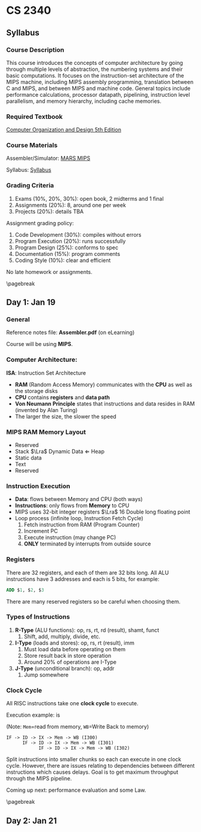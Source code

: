 # CS 2340

## Syllabus

### Course Description

This course introduces the concepts of computer architecture by going through multiple levels of abstraction, the numbering systems and their basic computations. It focuses on the instruction-set architecture of the MIPS machine, including MIPS assembly programming, translation between C and MIPS, and between MIPS and machine code. General topics include performance calculations, processor datapath, pipelining, instruction level parallelism, and memory hierarchy, including cache memories.

### Required Textbook

[Computer Organization and Design 5th Edition](./tb_cs2340.pdf)

### Course Materials

Assembler/Simulator: [MARS MIPS](https://courses.missouristate.edu/kenvollmar/mars)

Syllabus: [Syllabus](./syllabus_2340.pdf)

### Grading Criteria

1. Exams (10%, 20%, 30%): open book, 2 midterms and 1 final
2. Assignments (20%): 8, around one per week
3. Projects (20%): details TBA

Assignment grading policy:

1. Code Development (30%): compiles without errors
2. Program Execution (20%): runs successfully
3. Program Design (25%): conforms to spec
4. Documentation (15%): program comments
5. Coding Style (10%): clear and efficient

No late homework or assignments.

\pagebreak

## Day 1: Jan 19

### General

Reference notes file: **Assembler.pdf** (on eLearning)

Course will be using **MIPS**.

### Computer Architecture: 

**ISA**: Instruction Set Architecture

- **RAM** (Random Access Memory) communicates with the **CPU** as well as the storage disks
- **CPU** contains **registers** and **data path**
- **Von Neumann Principle** states that instructions and data resides in RAM (invented by Alan Turing)
- The larger the size, the slower the speed

### MIPS RAM Memory Layout

- Reserved
- Stack $\Lra$ Dynamic Data $\Longleftarrow$ Heap
- Static data
- Text
- Reserved

### Instruction Execution

- **Data**: flows between Memory and CPU (both ways)
- **Instructions**: only flows from **Memory** to CPU
- MIPS uses 32-bit integer registers $\Lra$ 16 Double long floating point
- Loop process (infinite loop, Instruction Fetch Cycle)
    1. Fetch instruction from RAM (Program Counter)
    2. Increment PC
    3. Execute instruction (may change PC)
    4. **ONLY** terminated by interrupts from outside source

### Registers

There are 32 registers, and each of them are 32 bits long. All ALU instructions have 3 addresses and each is 5 bits, for example:

```SQL
ADD $1, $2, $3
```

There are many reserved registers so be careful when choosing them. 

### Types of Instructions

1. **R-Type** (ALU functions): op, rs, rt, rd (result), shamt, funct
    1. Shift, add, multiply, divide, etc.
2. **I-Type** (loads and stores): op, rs, rt (result), imm
    1. Must load data before operating on them
    2. Store result back in store operation
    3. Around 20% of operations are I-Type
3. **J-Type** (unconditional branch): op, addr
    1. Jump somewhere

### Clock Cycle

All RISC instructions take one **clock cycle** to execute.

Execution example: is

(Note: `Mem`=read from memory, `WB`=Write Back to memory)

```
IF -> ID -> IX -> Mem -> WB (I300)
      IF -> ID -> IX -> Mem -> WB (I301)
            IF -> ID -> IX -> Mem -> WB (I302)
```

Split instructions into smaller chunks so each can execute in one clock cycle. However, there are issues relating to dependencies between different instructions which causes delays. Goal is to get maximum throughput through the MIPS pipeline.

Coming up next: performance evaluation and some Law.

\pagebreak

## Day 2: Jan 21

